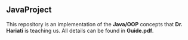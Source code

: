 ## JavaProject

This repository is an implementation of the **Java/OOP** concepts that **Dr. Hariati** is teaching us. All details can be found in **Guide.pdf**.
